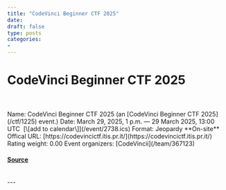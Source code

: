 ```yaml
---
title: "CodeVinci Beginner CTF 2025"
date: 
draft: false
type: posts
categories: 
- 
---
```

# CodeVinci Beginner CTF 2025

<br/>

<br/>
Name: CodeVinci Beginner CTF 2025 (an [CodeVinci Beginner CTF 2025](/ctf/1225) event.)  
Date: March 29, 2025, 1 p.m. — 29 March 2025, 13:00 UTC  [\[add to calendar\]](/event/2738.ics)  
Format: Jeopardy  
**On-site**  
Offical URL: [https://codevincictf.itis.pr.it/](https://codevincictf.itis.pr.it/)  
Rating weight: 0.00  
Event organizers: [CodeVincii](/team/367123)

#### [Source](https://ctftime.org/event/2738)

<br/>
---
